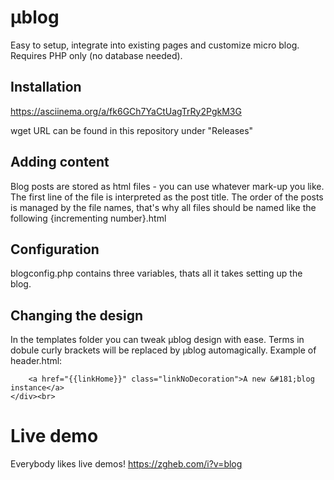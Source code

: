 # µblog
Easy to setup, integrate into existing pages and customize micro blog.
Requires PHP only (no database needed).

## Installation
https://asciinema.org/a/fk6GCh7YaCtUagTrRy2PgkM3G

wget URL can be found in this repository under "Releases"

## Adding content
Blog posts are stored as html files - you can use whatever mark-up you like.
The first line of the file is interpreted as the post title.
The order of the posts is managed by the file names, that's why all files should be named like the following {incrementing number}.html

## Configuration
blogconfig.php contains three variables, thats all it takes setting up the blog.

## Changing the design
In the templates folder you can tweak µblog design with ease.
Terms in dobule curly brackets will be replaced by µblog automagically.
Example of header.html:

```<div class='blogTitle'>
	<a href="{{linkHome}}" class="linkNoDecoration">A new &#181;blog instance</a>
</div><br>
```

# Live demo
Everybody likes live demos! 
https://zgheb.com/i?v=blog
